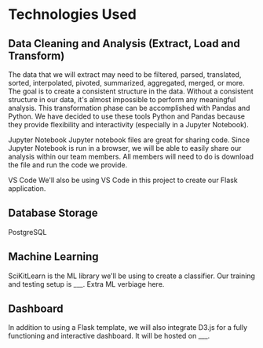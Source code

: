 # Technologies Used

## Data Cleaning and Analysis (Extract, Load and Transform)

The data that we will extract may need to be filtered, parsed, translated, sorted, interpolated, pivoted, summarized, aggregated, merged, or more. The goal is to create a consistent structure in the data. Without a consistent structure in our data, it's almost impossible to perform any meaningful analysis. This transformation phase can be accomplished with Pandas and Python. We have decided to use these tools Python and Pandas because they provide flexibility and interactivity (especially in a Jupyter Notebook).

Jupyter Notebook
Jupyter notebook files are great for sharing code. Since Jupyter Notebook is run in a browser, we will be able to easily share our analysis within our team members. All members will need to do is download the file and run the code we provide.

VS Code
We'll also be using VS Code in this project to create our Flask application.

## Database Storage

PostgreSQL

## Machine Learning

SciKitLearn is the ML library we'll be using to create a classifier. Our training and testing setup is ___. Extra ML verbiage here.

## Dashboard

In addition to using a Flask template, we will also integrate D3.js for a fully functioning and interactive dashboard. It will be hosted on ___.
